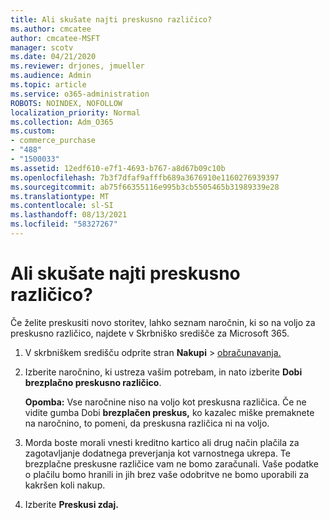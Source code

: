 ```yaml
---
title: Ali skušate najti preskusno različico?
ms.author: cmcatee
author: cmcatee-MSFT
manager: scotv
ms.date: 04/21/2020
ms.reviewer: drjones, jmueller
ms.audience: Admin
ms.topic: article
ms.service: o365-administration
ROBOTS: NOINDEX, NOFOLLOW
localization_priority: Normal
ms.collection: Adm_O365
ms.custom:
- commerce_purchase
- "488"
- "1500033"
ms.assetid: 12edf610-e7f1-4693-b767-a8d67b09c10b
ms.openlocfilehash: 7b3f7dfaf9afffb689a3676910e1160276939397
ms.sourcegitcommit: ab75f66355116e995b3cb5505465b31989339e28
ms.translationtype: MT
ms.contentlocale: sl-SI
ms.lasthandoff: 08/13/2021
ms.locfileid: "58327267"
---
```

# <a name="trying-to-find-a-trial"></a>Ali skušate najti preskusno različico?

Če želite preskusiti novo storitev, lahko seznam naročnin, ki so na voljo za preskusno različico, najdete v Skrbniško središče za Microsoft 365.
  
1. V skrbniškem središču odprite stran **Nakupi** \> [obračunavanja.](https://go.microsoft.com/fwlink/p/?linkid=868433)

2. Izberite naročnino, ki ustreza vašim potrebam, in nato izberite  **Dobi brezplačno preskusno različico**.

    **Opomba:** Vse naročnine niso na voljo kot preskusna različica. Če ne vidite gumba Dobi **brezplačen preskus,** ko kazalec miške premaknete na naročnino, to pomeni, da preskusna različica ni na voljo.
  
3. Morda boste morali vnesti kreditno kartico ali drug način plačila za zagotavljanje dodatnega preverjanja kot varnostnega ukrepa. Te brezplačne preskusne različice vam ne bomo zaračunali. Vaše podatke o plačilu bomo hranili in jih brez vaše odobritve ne bomo uporabili za kakršen koli nakup.

4. Izberite **Preskusi zdaj.**
